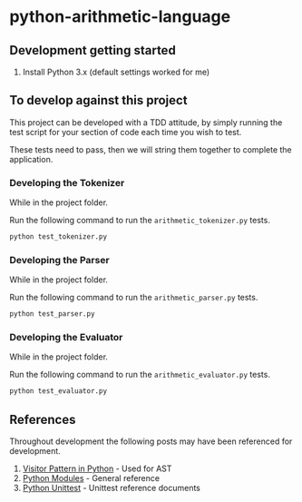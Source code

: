 # python-arithmetic-language

## Development getting started

 1. Install Python 3.x (default settings worked for me)

## To develop against this project

This project can be developed with a TDD attitude, by simply running the test script for your section of code each time you wish to test.

These tests need to pass, then we will string them together to complete the application.

### Developing the Tokenizer

While in the project folder.

Run the following command to run the `arithmetic_tokenizer.py` tests.
```sh
python test_tokenizer.py
```

### Developing the Parser

While in the project folder.

Run the following command to run the `arithmetic_parser.py` tests.
```sh
python test_parser.py
```

### Developing the Evaluator

While in the project folder.

Run the following command to run the `arithmetic_evaluator.py` tests.
```sh
python test_evaluator.py
```

## References

Throughout development the following posts may have been referenced for development.

 1. [Visitor Pattern in Python](https://chris-lamb.co.uk/posts/visitor-pattern-in-python) - Used for AST
 2. [Python Modules](https://docs.python.org/3/tutorial/modules.html) - General reference
 3. [Python Unittest](https://docs.python.org/3/library/unittest.html#unittest.TestCase.subTest) - Unittest reference documents